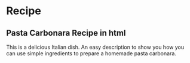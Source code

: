 # Recipe
## Pasta Carbonara Recipe in html
This is a delicious Italian dish.
An easy description to show you how you can use simple ingredients to prepare a homemade pasta carbonara.
